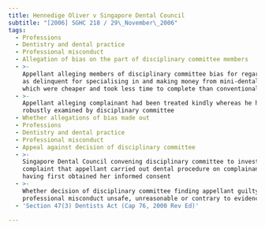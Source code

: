 ```yaml
---
title: Hennedige Oliver v Singapore Dental Council
subtitle: "[2006] SGHC 218 / 29\_November\_2006"
tags:
  - Professions
  - Dentistry and dental practice
  - Professional misconduct
  - Allegation of bias on the part of disciplinary committee members
  - >-
    Appellant alleging members of disciplinary committee bias for regarding him
    as delinquent for specialising in and making money from mini-dental implants
    which were cheaper and took less time to complete than conventional implants
  - >-
    Appellant alleging complainant had been treated kindly whereas he had been
    robustly examined by disciplinary committee
  - Whether allegations of bias made out
  - Professions
  - Dentistry and dental practice
  - Professional misconduct
  - Appeal against decision of disciplinary committee
  - >-
    Singapore Dental Council convening disciplinary committee to investigate
    complaint that appellant carried out dental procedure on complainant without
    having first obtained her informed consent
  - >-
    Whether decision of disciplinary committee finding appellant guilty of
    professional misconduct unsafe, unreasonable or contrary to evidence
  - 'Section 47(3) Dentists Act (Cap 76, 2000 Rev Ed)'

---
```


